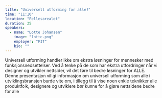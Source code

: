 ```yaml
---
title: "Universell utforming for alle!"
time: "11:10"
location: "Fellesarealet"
duration: 25
speakers:
  - name: "Lotte Johansen"
    image: "lotte.png"
    employer: "PIT"
    bio: ""
---
```


Universell utforming handler ikke om ekstra løsninger for mennesker med funksjonsnedsettelser. Ved å tenke på de som har ekstra utfordringer når vi designer og utvikler nettsider, vil det føre til bedre løsninger for ALLE. Denne presentasjon vil gi informasjon om universell utforming som alle i utviklingsbransjen burde vite om, i tillegg til å vise noen enkle teknikker alle produktfolk, designere og utviklere bør kunne for å gjøre nettsidene bedre for alle
